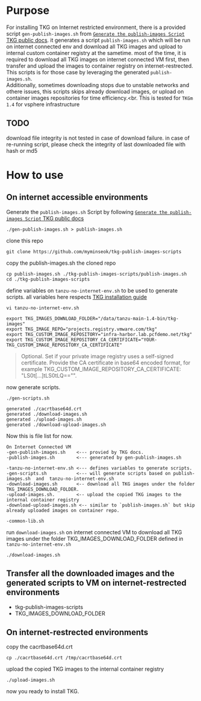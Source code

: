 # Purpose
For installing TKG on Internet restricted environment, there is a provided script `gen-publish-images.sh` from [`Generate the publish-images Script` TKG public docs](https://docs.vmware.com/en/VMware-Tanzu-Kubernetes-Grid/1.4/vmware-tanzu-kubernetes-grid-14/GUID-mgmt-clusters-airgapped-environments.html). it generates a script `publish-images.sh` which will be run on internet connected env and download all TKG images and upload to internal custom container registry at the sametime. most of the time, it is required to download all TKG images on internet connected VM first, then transfer and upload the images to container registry on internet-restrected. <br>
This scripts is for those case by leveraging the generated `publish-images.sh`.<br>
Additionally, sometimes downloading stops due to unstable networks and othere issues, this scripts skips already download images, or upload on container images repositories for time efficiency.<br.
This is tested for `TKGm 1.4` for vsphere infrastructure 

## TODO
download file integrity is not tested in case of download failure. in case of re-running script, please check the integrity of last downloaded file with hash or md5<br>



# How to use
## On  internet accessible environments 
Generate the `publish-images.sh` Script by following [`Generate the publish-images Script` TKG public docs](https://docs.vmware.com/en/VMware-Tanzu-Kubernetes-Grid/1.4/vmware-tanzu-kubernetes-grid-14/GUID-mgmt-clusters-airgapped-environments.html)

```
./gen-publish-images.sh > publish-images.sh
```


clone this repo
```
git clone https://github.com/myminseok/tkg-publish-images-scripts
```

copy the publish-images.sh the cloned repo

```
cp publish-images.sh ./tkg-publish-images-scripts/publish-images.sh
cd ./tkg-publish-images-scripts
```

define variables on `tanzu-no-internet-env.sh` to be used to generate scripts. all variables here respects [TKG installation guide](https://docs.vmware.com/en/VMware-Tanzu-Kubernetes-Grid/1.3/vmware-tanzu-kubernetes-grid-13/GUID-tanzu-config-reference.html#private-image-repository-configuration-8)
```
vi tanzu-no-internet-env.sh

export TKG_IMAGES_DOWNLOAD_FOLDER="/data/tanzu-main-1.4-bin/tkg-images"
export TKG_IMAGE_REPO="projects.registry.vmware.com/tkg"
export TKG_CUSTOM_IMAGE_REPOSITORY="infra-harbor.lab.pcfdemo.net/tkg"
export TKG_CUSTOM_IMAGE_REPOSITORY_CA_CERTIFICATE="YOUR-TKG_CUSTOM_IMAGE_REPOSITORY_CA_CERTIFICATE"
```
> Optional. Set if your private image registry uses a self-signed certificate. Provide the CA certificate in base64 encoded format, for example TKG_CUSTOM_IMAGE_REPOSITORY_CA_CERTIFICATE: "LS0t[...]tLS0tLQ=="".

now generate scripts.
```
./gen-scripts.sh

generated ./cacrtbase64d.crt
generated ./download-images.sh
generated ./upload-images.sh
generated ./download-upload-images.sh

```
Now this is file list for now.

```
On Internet Connected VM
-gen-publish-images.sh    <--- provied by TKG docs.
-publish-images.sh        <--- generated by gen-publish-images.sh

-tanzu-no-internet-env.sh <--- defines variables to generate scripts.
-gen-scripts.sh           <--- will generate scripts based on publish-images.sh  and  tanzu-no-internet-env.sh 
-download-images.sh       <-- download all TKG images under the folder TKG_IMAGES_DOWNLOAD_FOLDER. 
-upload-images.sh.        <-- upload the copied TKG images to the internal container registry
-download-upload-images.sh <-- similar to `publish-images.sh` but skip already uploaded images on container repo.

-common-lib.sh

```


run  `download-images.sh` on internet connected VM to download all TKG images under the folder TKG_IMAGES_DOWNLOAD_FOLDER defined in `tanzu-no-internet-env.sh` 
```
./download-images.sh
```


## Transfer all the downloaded images and the generated scripts to VM on  internet-restrected environments 
- tkg-publish-images-scripts
- TKG_IMAGES_DOWNLOAD_FOLDER

## On internet-restrected environments 
copy the cacrtbase64d.crt 
```
cp ./cacrtbase64d.crt /tmp/cacrtbase64d.crt
```

upload the copied TKG images to the internal container registry
```
./upload-images.sh
```
now you ready to install TKG.
